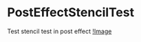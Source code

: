 # PostEffectStencilTest
Test stencil test in post effect
[!Image](https://github.com/haxflying/PostEffectStencilTest/blob/master/stencilPostEffectMask.png)
